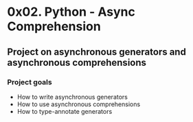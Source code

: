 # 0x02. Python - Async Comprehension

## Project on asynchronous generators and asynchronous comprehensions

### Project goals

* How to write asynchronous generators
* How to use asynchronous comprehensions
* How to type-annotate generators
